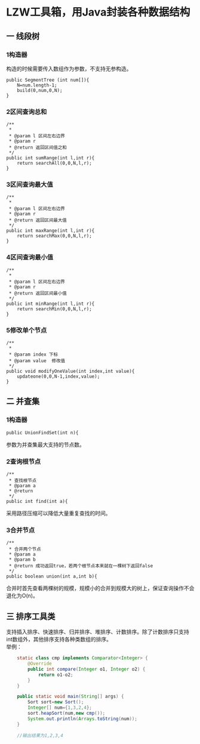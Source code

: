 # LZW工具箱，用Java封装各种数据结构

## 一 线段树
### 1构造器
构造的时候需要传入数组作为参数，不支持无参构造。

    public SegmentTree (int num[]){
        N=num.length-1;
        build(0,num,0,N);
    }

### 2区间查询总和
    /**
     * 
     * @param l 区间左右边界
     * @param r
     * @return 返回区间值之和
     */
    public int sumRange(int l,int r){
        return searchAll(0,0,N,l,r);
    }
    
### 3区间查询最大值
    /**
     * 
     * @param l 区间左右边界
     * @param r
     * @return 返回区间最大值
     */
    public int maxRange(int l,int r){
        return searchMax(0,0,N,l,r);
    }
### 4区间查询最小值
    /**
     * 
     * @param l 区间左右边界
     * @param r
     * @return 返回区间最小值
     */
    public int minRange(int l,int r){
        return searchMin(0,0,N,l,r);
    }
### 5修改单个节点
    /**
     * 
     * @param index 下标
     * @param value  修改值
     */
    public void modifyOneValue(int index,int value){
        updateone(0,0,N-1,index,value);
    }

## 二 并查集
### 1构造器
    public UnionFindSet(int n){
参数为并查集最大支持的节点数。
### 2查询根节点
    /**
     * 查找根节点
     * @param a
     * @return
     */
    public int find(int a){
采用路径压缩可以降低大量重复查找的时间。
### 3合并节点
    /**
     * 合并两个节点
     * @param a
     * @param b
     * @return 成功返回true，若两个根节点本来就在一棵树下返回false
     */
    public boolean union(int a,int b){
合并时首先查看两棵树的规模，规模小的合并到规模大的树上，保证查询操作不会退化为O(n)。

## 三 排序工具类
支持插入排序、快速排序、归并排序、堆排序、计数排序。除了计数排序只支持int数组外，其他排序支持各种类数组的排序。
<br>举例：
~~~java
    static class cmp implements Comparator<Integer> {
        @Override
        public int compare(Integer o1, Integer o2) {
            return o1-o2;
        }
    }

    public static void main(String[] args) {
        Sort sort=new Sort();
        Integer[] num={1,3,2,4};
        sort.heapSort(num,new cmp());
        System.out.println(Arrays.toString(num));
    }
    
    //输出结果为1,2,3,4
~~~









